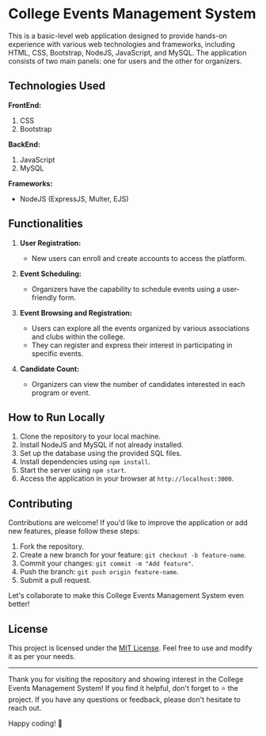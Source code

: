 # College Events Management System

This is a basic-level web application designed to provide hands-on experience with various web technologies and frameworks, including HTML, CSS, Bootstrap, NodeJS, JavaScript, and MySQL. The application consists of two main panels: one for users and the other for organizers.

## Technologies Used

**FrontEnd:**
1. CSS
2. Bootstrap

**BackEnd:**
1. JavaScript
2. MySQL

**Frameworks:**
- NodeJS (ExpressJS, Multer, EJS)

## Functionalities

1. **User Registration:**
   - New users can enroll and create accounts to access the platform.

2. **Event Scheduling:**
   - Organizers have the capability to schedule events using a user-friendly form.

3. **Event Browsing and Registration:**
   - Users can explore all the events organized by various associations and clubs within the college.
   - They can register and express their interest in participating in specific events.

4. **Candidate Count:**
   - Organizers can view the number of candidates interested in each program or event.

## How to Run Locally

1. Clone the repository to your local machine.
2. Install NodeJS and MySQL if not already installed.
3. Set up the database using the provided SQL files.
4. Install dependencies using `npm install`.
5. Start the server using `npm start`.
6. Access the application in your browser at `http://localhost:3000`.

## Contributing

Contributions are welcome! If you'd like to improve the application or add new features, please follow these steps:

1. Fork the repository.
2. Create a new branch for your feature: `git checkout -b feature-name`.
3. Commit your changes: `git commit -m "Add feature"`.
4. Push the branch: `git push origin feature-name`.
5. Submit a pull request.

Let's collaborate to make this College Events Management System even better!

## License

This project is licensed under the [MIT License](LICENSE). Feel free to use and modify it as per your needs.

---

Thank you for visiting the repository and showing interest in the College Events Management System! If you find it helpful, don't forget to ⭐ the project. If you have any questions or feedback, please don't hesitate to reach out.

Happy coding! 🚀
